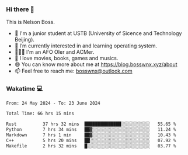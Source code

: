 ### Hi there 👋

<!--
**bosswnx/bosswnx** is a ✨ _special_ ✨ repository because its `README.md` (this file) appears on your GitHub profile.

Here are some ideas to get you started:

- 🔭 I’m currently working on ...
- 🌱 I’m currently learning ...
- 👯 I’m looking to collaborate on ...
- 🤔 I’m looking for help with ...
- 💬 Ask me about ...
- 📫 How to reach me: ...
- 😄 Pronouns: ...
- ⚡ Fun fact: ...
-->

This is Nelson Boss.

- 🏫 I'm a junior student at USTB (University of Sicence and Technology Beijing).
- 🌱 I’m currently interested in and learning operating system.
- 🧑🏻‍💻 I'm an AFO OIer and ACMer.
- 🥰 I love movies, books, games and musics.
- 😄 You can know more about me at https://blog.bosswnx.xyz/about
- 📫 Feel free to reach me: bosswnx@outlook.com

### Wakatime 💻

<!--START_SECTION:waka-->

```txt
From: 24 May 2024 - To: 23 June 2024

Total Time: 66 hrs 15 mins

Rust          37 hrs 32 mins  ██████████████░░░░░░░░░░░   55.65 %
Python        7 hrs 34 mins   ██▓░░░░░░░░░░░░░░░░░░░░░░   11.24 %
Markdown      7 hrs 1 min     ██▓░░░░░░░░░░░░░░░░░░░░░░   10.43 %
C++           5 hrs 20 mins   ██░░░░░░░░░░░░░░░░░░░░░░░   07.92 %
Makefile      2 hrs 32 mins   █░░░░░░░░░░░░░░░░░░░░░░░░   03.77 %
```

<!--END_SECTION:waka-->
